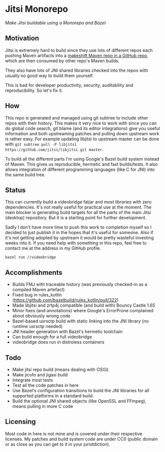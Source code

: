 # Jitsi Monorepo

_Make Jitsi buildable using a Monorepo and Bazel_

## Motivation

Jitsi is extremely hard to build since they use lots of different repos each pushing Maven artifacts
into a [makeshift Maven repo in a GitHub repo](https://github.com/jitsi/jitsi-maven-repository),
which are then consumed by other repo's Maven builds.

They also have lots of JNI shared libraries checked into the repos with usually no good way to build
them yourself.

This is bad for developer productivity, security, auditability and reproducibility. So let's fix it.

## How

This repo is generated and managed using git subtree to include other repos with their history. This
makes it very nice to work with since you can do global code search, git blame (and its editor
integrations) give you useful information and both upstreaming patches and pulling down upstream work
is rather easy. For example updating libjitsi to upstream master can be done with
`git subtree pull -P libjitsi https://github.com/jitsi/libjitsi.git master`.

To build all the different parts I'm using Google's Bazel build system instead of Maven. This gives
us reproducible, hermetic and fast builds/tests. It also allows integration of different programming
languages (like C for JNI) into the same build tree.

## Status

This can currently build a videobridge fatjar and most libraries with zero dependencies. It's not
really useful for practical use at the moment. The main blocker is generating build targets for all
the parts of the main Jitsi (desktop) repository. But it is a starting point for further development.

Sadly I don't have more time to push this work to completion myself so I decided to just publish it
in the hopes that it's useful for someone. Also if it's not getting adopted by upstream it would be
pretty wasteful investing weeks into it. If you need help with something in this repo, feel free
to contact me at the address in my GitHub profile.

```
bazel run //videobridge
```

## Accomplishments

- Builds FMJ with traceable history (was previously checked-in as a compiled Maven artefact)
- Fixed bug in rules_kotlin (https://github.com/bazelbuild/rules_kotlin/pull/322)
- Made libjitsi and zrtp4j compatible (and build with) Bouncy Castle 1.65
- Minor fixes (and annotations) where Google's ErrorProne complained about obviously wrong code
- Bazel-based usrsctp build with static linking into the JNI library (no runtime usrsctp needed)
- JNI header generation with Bazel's hermetic toolchain
- Can build enough for a full videobridge
- videobridge does run in distroless containers

## Todo

- Make jitsi repo build (means dealing with OSGi)
- Make jicofo and jigasi build
- Integrate most tests
- Test all the code patches in here
- Use Bazel's configuration transitions to build the JNI libraries for all supported platforms in a
  standard build.
- Build the optional JNI shared objects (like OpenSSL and FFmpeg), means pulling in more C code

## Licensing

Most code in here is not mine and is covered under their respective licenses. My patches and build
system code are under CC0 (public domain or as close as you can get to it in your juristdiction).
